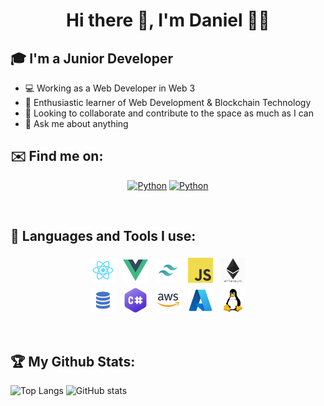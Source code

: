 <h1 align="center" dir="auto">Hi there 👋, I'm Daniel 👨‍💻 </h1>

## 🎓 I'm a Junior Developer

- 💻 Working as a Web Developer in Web 3
- 🌱 Enthusiastic learner of Web Development & Blockchain Technology
- 👯 Looking to collaborate and contribute to the space as much as I can
- 💬 Ask me about anything

## ✉️ Find me on:

<p align="center"> 
  <a href="https://www.linkedin.com/in/daniel-cruz-martins/" rel="nofollow" align="center"> <img src="https://camo.githubusercontent.com/8c244a7a7b8a6e767d241c9a6c5e1b5e13ea693770c52bbc3fe564ba4044a4c9/68747470733a2f2f63646e2d69636f6e732d706e672e666c617469636f6e2e636f6d2f3531322f3137342f3137343835372e706e67" alt="Python" height="40" data-canonical-src="https://cdn-icons-png.flaticon.com/512/174/174857.png" style="max-width: 100%;"></a>
   <a href="mailto:danielcrmartins@outlook.pt?subject=Hello%20Daniel" align="center"><img src="https://camo.githubusercontent.com/c2482cb871ae122e51cfc8928372f63d9dce01658970fec28fd13a05b5970a17/68747470733a2f2f63646e2d69636f6e732d706e672e666c617469636f6e2e636f6d2f3531322f3732362f3732363632332e706e67" alt="Python" height="40" data-canonical-src="https://cdn-icons-png.flaticon.com/512/726/726623.png" style="max-width: 100%;"></a>
</p>


<br />

## 🧰 Languages and Tools I use:
<p align="center">

<img src="https://raw.githubusercontent.com/github/explore/80688e429a7d4ef2fca1e82350fe8e3517d3494d/topics/react/react.png" alt="React" height="40" style="vertical-align:top; margin:4px">
<img src="https://raw.githubusercontent.com/github/explore/80688e429a7d4ef2fca1e82350fe8e3517d3494d/topics/vue/vue.png" alt="Vue" height="40" style="vertical-align:top; margin:4px">
<img src="https://raw.githubusercontent.com/github/explore/80688e429a7d4ef2fca1e82350fe8e3517d3494d/topics/tailwind/tailwind.png" alt="Tailwind" height="40" style="vertical-align:top; margin:4px"> 
<img src="https://raw.githubusercontent.com/github/explore/80688e429a7d4ef2fca1e82350fe8e3517d3494d/topics/javascript/javascript.png" alt="Javascript" height="40" style="vertical-align:top; margin:4px"> 
<img src="https://raw.githubusercontent.com/github/explore/80688e429a7d4ef2fca1e82350fe8e3517d3494d/topics/ethereum/ethereum.png" alt="ethereum" height="40" style="vertical-align:top; margin:4px">
  
  <br />
<img src="https://raw.githubusercontent.com/github/explore/80688e429a7d4ef2fca1e82350fe8e3517d3494d/topics/sql/sql.png" alt="SQL" height="40" style="vertical-align:top; margin:4px">
<img src="https://raw.githubusercontent.com/github/explore/80688e429a7d4ef2fca1e82350fe8e3517d3494d/topics/csharp/csharp.png" alt="csharp" height="40" style="vertical-align:top; margin:4px">
<img src="https://raw.githubusercontent.com/github/explore/80688e429a7d4ef2fca1e82350fe8e3517d3494d/topics/aws/aws.png" alt="AWS" height="40" style="vertical-align:top; margin:4px">
<img src="https://raw.githubusercontent.com/github/explore/80688e429a7d4ef2fca1e82350fe8e3517d3494d/topics/azure/azure.png" alt="Azure" height="40" style="vertical-align:top; margin:4px">
<img src="https://raw.githubusercontent.com/github/explore/80688e429a7d4ef2fca1e82350fe8e3517d3494d/topics/linux/linux.png" alt="Linux" height="40" style="vertical-align:top; margin:4px">
</p>

<br />

## 🏆 My Github Stats:
![Top Langs](https://github-readme-stats.vercel.app/api/top-langs/?username=DanielCM2001&theme=tokyonight)
![GitHub stats](https://github-readme-stats.vercel.app/api?username=DanielCM2001&show_icons=true&theme=tokyonight)

